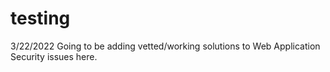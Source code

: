 testing
=======

3/22/2022
Going to be adding vetted/working solutions to Web Application Security issues here.

